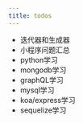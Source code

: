 ```yaml
---
title: todos
---
```


- 迭代器和生成器
- 小程序问题汇总
- python学习
- mongodb学习
- graphQL学习
- mysql学习
- koa/express学习
- sequelize学习